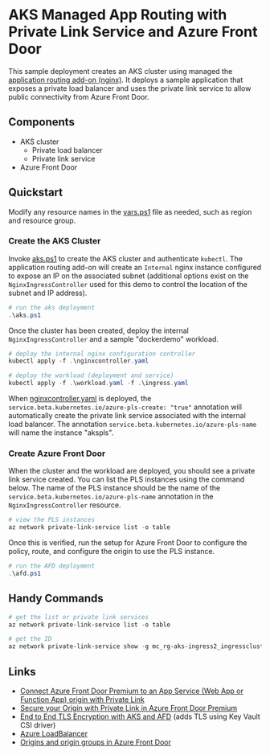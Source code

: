 # AKS Managed App Routing with Private Link Service and Azure Front Door

This sample deployment creates an AKS cluster using managed the [application routing add-on (nginx)](https://learn.microsoft.com/en-us/azure/aks/app-routing). It deploys a sample application that exposes a private load balancer and uses the private link service to allow public connectivity from Azure Front Door.

## Components
- AKS cluster
    - Private load balancer
    - Private link service
- Azure Front Door

## Quickstart

Modify any resource names in the [vars.ps1](./vars.ps1) file as needed, such as region and resource group. 

### Create the AKS Cluster

Invoke [aks.ps1](./aks.ps1) to create the AKS cluster and authenticate `kubectl`. The application routing add-on will create an `Internal` nginx instance configured to expose an IP on the associated subnet (additional options exist on the `NginxIngressController` used for this demo to control the location of the subnet and IP address).

```powershell
# run the aks deployment
.\aks.ps1
```

Once the cluster has been created, deploy the internal `NginxIngressController` and a sample "dockerdemo" workload.

```powershell
# deploy the internal nginx configuration controller
kubectl apply -f .\nginxcontroller.yaml

# deploy the workload (deployment and service)
kubectl apply -f .\workload.yaml -f .\ingress.yaml
```

When [nginxcontroller.yaml](./nginxcontroller.yaml) is deployed, the `service.beta.kubernetes.io/azure-pls-create: "true"` annotation will automatically create the private link service associated with the internal load balancer. The annotation `service.beta.kubernetes.io/azure-pls-name` will name the instance "akspls".

### Create Azure Front Door

When the cluster and the workload are deployed, you should see a private link service created. You can list the PLS instances using the command below. The name of the PLS instance should be the name of the `service.beta.kubernetes.io/azure-pls-name` annotation in the `NginxIngressController` resource.

```powershell
# view the PLS instances
az network private-link-service list -o table
```

Once this is verified, run the setup for Azure Front Door to configure the policy, route, and configure the origin to use the PLS instance. 

```powershell
# run the AFD deployment
.\afd.ps1
```

## Handy Commands

```powershell
# get the list or private link services
az network private-link-service list -o table

# get the ID
az network private-link-service show -g mc_rg-aks-ingress2_ingresscluster_eastus2 -n akspls -o tsv --query id
```

## Links
- [Connect Azure Front Door Premium to an App Service (Web App or Function App) origin with Private Link](https://learn.microsoft.com/en-us/azure/frontdoor/standard-premium/how-to-enable-private-link-web-app?source=recommendations&pivots=front-door-cli)
- [Secure your Origin with Private Link in Azure Front Door Premium](https://learn.microsoft.com/en-us/azure/frontdoor/private-link)
- [End to End TLS Encryption with AKS and AFD](https://azureglobalblackbelts.com/2024/11/05/afd-aks-ingress-tls.html) (adds TLS using Key Vault CSI driver)
- [Azure LoadBalancer](https://cloud-provider-azure.sigs.k8s.io/topics/loadbalancer/#loadbalancer-annotations)
- [Origins and origin groups in Azure Front Door](https://learn.microsoft.com/en-us/azure/frontdoor/origin?pivots=front-door-standard-premium)